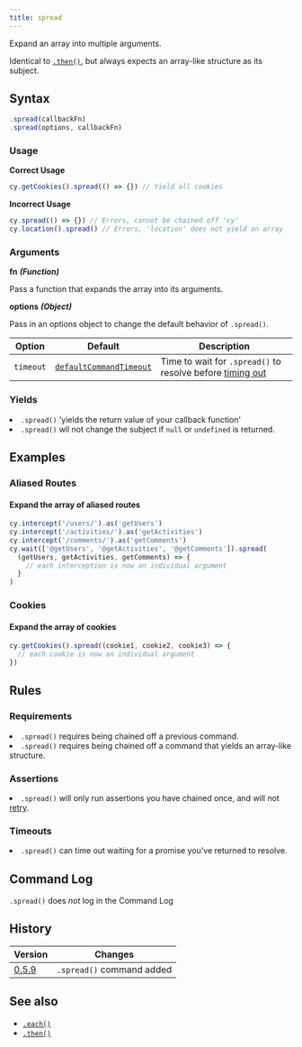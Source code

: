 ```yaml
---
title: spread
---
```


Expand an array into multiple arguments.

<Alert type="info">

Identical to [`.then()`](/api/commands/then), but always expects an array-like structure as its subject.

</Alert>

## Syntax

```javascript
.spread(callbackFn)
.spread(options, callbackFn)
```

### Usage

**<Icon name="check-circle" color="green"></Icon> Correct Usage**

```javascript
cy.getCookies().spread(() => {}) // Yield all cookies
```

**<Icon name="exclamation-triangle" color="red"></Icon> Incorrect Usage**

```javascript
cy.spread(() => {}) // Errors, cannot be chained off 'cy'
cy.location().spread() // Errors, 'location' does not yield an array
```

### Arguments

**<Icon name="angle-right"></Icon> fn** **_(Function)_**

Pass a function that expands the array into its arguments.

**<Icon name="angle-right"></Icon> options** **_(Object)_**

Pass in an options object to change the default behavior of `.spread()`.

| Option    | Default                                                              | Description                                                            |
| --------- | -------------------------------------------------------------------- | ---------------------------------------------------------------------- |
| `timeout` | [`defaultCommandTimeout`](/guides/references/configuration#Timeouts) | Time to wait for `.spread()` to resolve before [timing out](#Timeouts) |

### Yields [<Icon name="question-circle"/>](introduction-to-cypress#Subject-Management)

<List><li>`.spread()` 'yields the return value of your callback function' </li><li>`.spread()` wll not change the subject if `null` or `undefined` is returned.</li></List>

## Examples

### Aliased Routes

#### Expand the array of aliased routes

```javascript
cy.intercept('/users/').as('getUsers')
cy.intercept('/activities/').as('getActivities')
cy.intercept('/comments/').as('getComments')
cy.wait(['@getUsers', '@getActivities', '@getComments']).spread(
  (getUsers, getActivities, getComments) => {
    // each interception is now an individual argument
  }
)
```

### Cookies

#### Expand the array of cookies

```javascript
cy.getCookies().spread((cookie1, cookie2, cookie3) => {
  // each cookie is now an individual argument
})
```

## Rules

### Requirements [<Icon name="question-circle"/>](introduction-to-cypress#Chains-of-Commands)

<List><li>`.spread()` requires being chained off a previous command.</li><li>`.spread()` requires being chained off a command that yields an array-like structure.</li></List>

### Assertions [<Icon name="question-circle"/>](introduction-to-cypress#Assertions)

<List><li>`.spread()` will only run assertions you have chained once, and will not [retry](/guides/core-concepts/retry-ability).</li></List>

### Timeouts [<Icon name="question-circle"/>](introduction-to-cypress#Timeouts)

<List><li>`.spread()` can time out waiting for a promise you've returned to resolve.</li></List>

## Command Log

`.spread()` does _not_ log in the Command Log

## History

| Version                                     | Changes                   |
| ------------------------------------------- | ------------------------- |
| [0.5.9](/guides/references/changelog#0-5.9) | `.spread()` command added |

## See also

- [`.each()`](/api/commands/each)
- [`.then()`](/api/commands/then)
